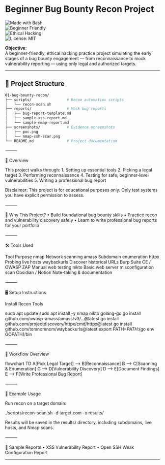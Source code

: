 # Beginner Bug Bounty Recon Project  

![Made with Bash](https://img.shields.io/badge/Made%20with-Bash-blue)  
![Beginner Friendly](https://img.shields.io/badge/Level-Beginner-green)  
![Ethical Hacking](https://img.shields.io/badge/Focus-Ethical%20Hacking-red)  
![License: MIT](https://img.shields.io/badge/License-MIT-yellow)

**Objective:**  
A beginner-friendly, ethical hacking practice project simulating the early stages of a bug bounty engagement — from reconnaissance to mock vulnerability reporting — using only legal and authorized targets.

---

## 📂 Project Structure
```bash
01-bug-bounty-recon/
├── scripts/                # Recon automation scripts
│   └── recon-scan.sh
├── reports/                # Mock bug reports
│   ├── bug-report-template.md
│   ├── sample-xss-report.md
│   └── sample-nmap-report.md
├── screenshots/            # Evidence screenshots
│   ├── poc.png
│   └── nmap-ssh-scan.png
└── README.md               # Project documentation
```

⸻

📌 Overview

This project walks through:
	1.	Setting up essential tools
	2.	Picking a legal target
	3.	Performing reconnaissance
	4.	Testing for safe, beginner-level vulnerabilities
	5.	Writing a professional bug report

Disclaimer: This project is for educational purposes only. Only test systems you have explicit permission to assess.

⸻

🎯 Why This Project?
	•	Build foundational bug bounty skills
	•	Practice recon and vulnerability discovery safely
	•	Learn to write professional bug reports for your portfolio

⸻

🛠️ Tools Used

Tool	Purpose
nmap	Network scanning
amass	Subdomain enumeration
httpx	Probing live hosts
waybackurls	Discover historical URLs
Burp Suite CE / OWASP ZAP	Manual web testing
nikto	Basic web server misconfiguration scan
Obsidian / Notion	Note-taking & documentation


⸻

🖥️ Setup Instructions

Install Recon Tools

sudo apt update
sudo apt install -y nmap nikto golang-go
go install github.com/owasp-amass/amass/v3/...@latest
go install github.com/projectdiscovery/httpx/cmd/httpx@latest
go install github.com/tomnomnom/waybackurls@latest
export PATH=$PATH:$(go env GOPATH)/bin


⸻

🔄 Workflow Overview

flowchart TD
    A[Pick Legal Target] --> B[Reconnaissance]
    B --> C[Scanning & Enumeration]
    C --> D[Vulnerability Discovery]
    D --> E[Document Findings]
    E --> F[Write Professional Bug Report]


⸻

🚀 Example Usage

Run recon on a target domain:

./scripts/recon-scan.sh -d target.com -o results/

Results will be saved in the results/ directory, including subdomains, live hosts, and Nmap scans.

⸻

📑 Sample Reports
	•	XSS Vulnerability Report
	•	Open SSH Weak Configuration Report

---
